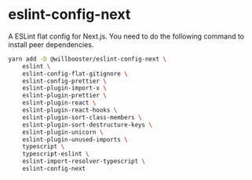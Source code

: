 # eslint-config-next

A ESLint flat config for Next.js.
You need to do the following command to install peer dependencies.

```sh
yarn add -D @willbooster/eslint-config-next \
    eslint \
    eslint-config-flat-gitignore \
    eslint-config-prettier \
    eslint-plugin-import-x \
    eslint-plugin-prettier \
    eslint-plugin-react \
    eslint-plugin-react-hooks \
    eslint-plugin-sort-class-members \
    eslint-plugin-sort-destructure-keys \
    eslint-plugin-unicorn \
    eslint-plugin-unused-imports \
    typescript \
    typescript-eslint \
    eslint-import-resolver-typescript \
    eslint-config-next
```
